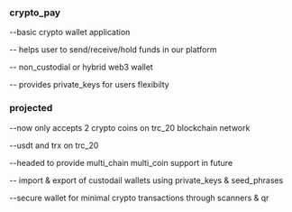### crypto_pay
--basic crypto wallet application

-- helps user to send/receive/hold funds in our platform

-- non_custodial or hybrid web3 wallet

-- provides private_keys for users flexibilty



### projected
--now only accepts 2 crypto coins on trc_20 blockchain network

--usdt and trx on trc_20

--headed to provide multi_chain multi_coin support in future

-- import & export of custodail wallets using private_keys & seed_phrases

--secure wallet for minimal crypto transactions through scanners & qr

